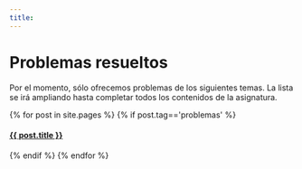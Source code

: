```yaml
---
title: 
---
```


# Problemas resueltos

Por el momento, sólo ofrecemos problemas de los siguientes temas. La lista se irá ampliando hasta completar todos los contenidos de la asignatura.

{% for post in site.pages %}
{% if post.tag=='problemas' %}
#### <a href="{{ site.baseurl | absolute_url }}{{ post.url }}">{{ post.title }}</a>
{% endif %}
{% endfor %}
